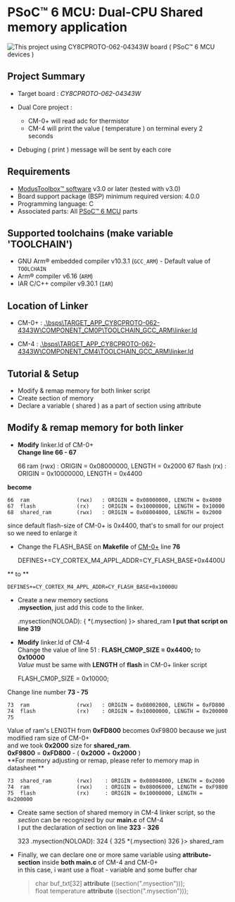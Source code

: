 # PSoC&trade; 6 MCU: Dual-CPU Shared memory application

![This project using **CY8CPROTO-062-04343W** board ( PSoC&trade; 6 MCU devices )](https://www.infineon.com/export/sites/default/_images/product/evaluation-boards/cypress-boards/CY8CPROTO-062-4343W_0.jpg_1361197165.jpg)

## Project Summary

- Target board : *CY8CPROTO-062-04343W*
- Dual Core project :

	-	CM-0+ will read adc for thermistor
	-	CM-4 will print the value ( temperature ) on terminal every 2 seconds
- Debuging ( print ) message will be sent by each core

## Requirements

- [ModusToolbox&trade; software](https://www.infineon.com/modustoolbox) v3.0 or later (tested with v3.0)
- Board support package (BSP) minimum required version: 4.0.0
- Programming language: C
- Associated parts: All [PSoC&trade; 6 MCU](https://www.infineon.com/cms/en/product/microcontroller/32-bit-psoc-arm-cortex-microcontroller/psoc-6-32-bit-arm-cortex-m4-mcu/) parts


## Supported toolchains (make variable 'TOOLCHAIN')

- GNU Arm® embedded compiler v10.3.1 (`GCC_ARM`) - Default value of `TOOLCHAIN`
- Arm&reg; compiler v6.16 (`ARM`)
- IAR C/C++ compiler v9.30.1 (`IAR`)


## Location of Linker 

- CM-0+ :  [.\bsps\TARGET_APP_CY8CPROTO-062-4343W\COMPONENT_CM0P\TOOLCHAIN_GCC_ARM\linker.ld](.\bsps\TARGET_APP_CY8CPROTO-062-4343W\COMPONENT_CM0P\TOOLCHAIN_GCC_ARM\linker.ld)


- CM-4  :  [.\bsps\TARGET_APP_CY8CPROTO-062-4343W\COMPONENT_CM4\TOOLCHAIN_GCC_ARM\linker.ld](.\bsps\TARGET_APP_CY8CPROTO-062-4343W\COMPONENT_CM4\TOOLCHAIN_GCC_ARM\linker.ld)

## Tutorial & Setup

- Modify & remap memory for both linker script
- Create section of memory
- Declare a variable ( shared ) as a part of section using attribute

## Modify & remap memory for both linker

- **Modify** linker.ld of CM-0+ <br>
	**Change line 66 - 67**
	
	66	ram               (rwx)   : ORIGIN = 0x08000000, LENGTH = 0x2000
    67	flash             (rx)    : ORIGIN = 0x10000000, LENGTH = 0x4400 

 **become** 	


    66	ram               (rwx)   : ORIGIN = 0x08000000, LENGTH = 0x4000
    67	flash             (rx)    : ORIGIN = 0x10000000, LENGTH = 0x10000
    68	shared_ram        (rwx)   : ORIGIN = 0x08004000, LENGTH = 0x2000

since default flash-size of CM-0+ is 0x4400, that's to small for our project 
so we need to enlarge it
- Change the FLASH_BASE on **Makefile** of [CM-0+](.\..\Dual-CPU_IPC\proj_cm0p\Makefile) line **76**
	
	DEFINES+=CY_CORTEX_M4_APPL_ADDR=CY_FLASH_BASE+0x4400U

** to **

	DEFINES+=CY_CORTEX_M4_APPL_ADDR=CY_FLASH_BASE+0x10000U
	
- Create a new memory sections<br>
	**.mysection**, just add this code to the linker. 
	
	.mysection(NOLOAD):
	{
		*(.mysection)
	}> shared_ram
**I put that script on line 319**

- **Modify** linker.ld of CM-4<br>
	Change the value of line 51 : **FLASH_CM0P_SIZE  = 0x4400;** to **0x10000**<br>
	*Value* must be same with **LENGTH** of **flash** in CM-0+ linker script
	
	FLASH_CM0P_SIZE  = 0x10000;

Change line number **73 - 75**
    
    73 	ram               (rwx)   : ORIGIN = 0x08002000, LENGTH = 0xFD800
    74 	flash             (rx)    : ORIGIN = 0x10000000, LENGTH = 0x200000
    75

Value of ram's LENGTH from **0xFD800** becomes 0xF9800 because we just modified ram size of CM-0+<br> 
and we took **0x2000** size for **shared_ram**. <br>
**0xF9800** = **0xFD800** - ( **0x2000** + **0x2000** ) <br>
**For memory adjusting or remap, please refer to memory map in datasheet **

	73	shared_ram        (rwx)    : ORIGIN = 0x08004000, LENGTH = 0x2000
    74	ram               (rwx)    : ORIGIN = 0x08006000, LENGTH = 0xF9800
    75	flash             (rx)     : ORIGIN = 0x10000000, LENGTH = 0x200000
    
-	Create same section of shared memory in CM-4 linker script, so the *section* can be recognized by our **main.c** of CM-4<br>
	I put the declaration of section on line **323** - **326** 

	323	.mysection(NOLOAD):
	324	{
	325	    *(.mysection)
	326	}> shared_ram
	
- 	Finally, we can declare one or more same variable using **attribute-section** inside **both main.c** of CM-4 and CM-0+<br>
	in this case, i want use a float - variable and some buffer char
	
	>char buf_txt[32] __attribute__ ((section(".mysection")));<br>
	>float temperature __attribute__ ((section(".mysection")));
